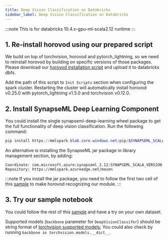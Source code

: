 ```yaml
---
title: Deep Vision Classification on Databricks
sidebar_label: Deep Vision Classification on Databricks
---
```


:::note
This is for databricks 10.4.x-gpu-ml-scala2.12 runtime
:::

## 1. Re-install horovod using our prepared script

We build on top of torchvision, horovod and pytorch_lightning, so we need to reinstall horovod by building on specific versions of those packages.
Please download our [horovod installation script](https://mmlspark.blob.core.windows.net/publicwasb/horovod_installation.sh) and upload
it to databricks dbfs.

Add the path of this script to `Init Scripts` section when configuring the spark cluster.
Restarting the cluster will automatically install horovod v0.25.0 with pytorch_lightning v1.5.0 and torchvision v0.12.0.

## 2. Install SynapseML Deep Learning Component

You could install the single synapseml-deep-learning wheel package to get the full functionality of deep vision classification.
Run the following command:
```powershell
pip install https://mmlspark.blob.core.windows.net/pip/$SYNAPSEML_SCALA_VERSION/synapseml_deep_learning-$SYNAPSEML_PYTHON_VERSION-py2.py3-none-any.whl
```

An alternative is installing the SynapseML jar package in library management section, by adding:
```
Coordinate: com.microsoft.azure:synapseml_2.12:SYNAPSEML_SCALA_VERSION
Repository: https://mmlspark.azureedge.net/maven
```
:::note
If you install the jar package, you need to follow the first two cell of this [sample](./DeepLearning%20-%20Deep%20Vision%20Classification.md/#environment-setup----reinstall-horovod-based-on-new-version-of-pytorch)
to make horovod recognizing our module.
:::

## 3. Try our sample notebook

You could follow the rest of this [sample](./DeepLearning%20-%20Deep%20Vision%20Classification.md) and have a try on your own dataset.

Supported models (`backbone` parameter for `DeepVisionClassifer`) should be string format of [torchvision supported models](https://github.com/pytorch/vision/blob/v0.12.0/torchvision/models/__init__.py);
You could also check by running `backbone in torchvision.models.__dict__`.
